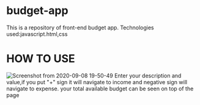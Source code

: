 # budget-app
This is a repository of front-end budget app.
Technologies used:javascript.html,css
# HOW TO USE
![Screenshot from 2020-09-08 19-50-49](https://user-images.githubusercontent.com/62547559/92496520-daf5d380-f215-11ea-9e93-82fe4bd88d6e.png)
Enter your description and value,if you put "+" sign it will navigate to income and negative sign will navigate to expense.
your total available budget can be seen on top of the page

